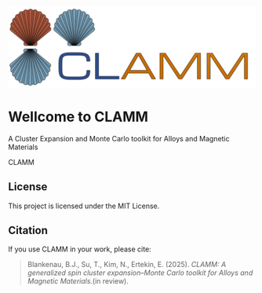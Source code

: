 ![title](media/Clamm1.png)
# Wellcome to CLAMM
A Cluster Expansion and Monte Carlo toolkit for Alloys and Magnetic Materials 

CLAMM 



## License

This project is licensed under the MIT License.

## Citation

If you use CLAMM in your work, please cite:

> Blankenau, B.J., Su, T., Kim, N., Ertekin, E. (2025). *CLAMM: A generalized spin cluster expansion–Monte Carlo toolkit for Alloys and Magnetic Materials.*(in review).
